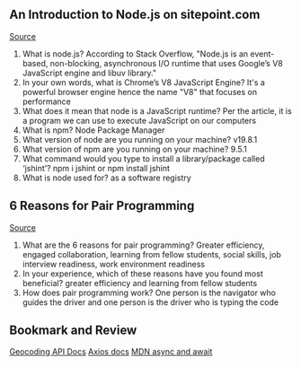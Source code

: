 ## An Introduction to Node.js on sitepoint.com

[Source](https://www.sitepoint.com/an-introduction-to-node-js/)

1. What is node.js? According to Stack Overflow, "Node.js is an event-based, non-blocking, asynchronous I/O runtime that uses Google’s V8 JavaScript engine and libuv library."
2. In your own words, what is Chrome’s V8 JavaScript Engine? It's a powerful browser engine hence the name "V8" that focuses on performance
3. What does it mean that node is a JavaScript runtime? Per the article, it is a program we can use to execute JavaScript on our computers
4. What is npm? Node Package Manager
5. What version of node are you running on your machine? v19.8.1
6. What version of npm are you running on your machine? 9.5.1
7. What command would you type to install a library/package called ‘jshint’? npm i jshint or npm install jshint
8. What is node used for? as a software registry

## 6 Reasons for Pair Programming

[Source](https://www.codefellows.org/blog/6-reasons-for-pair-programming/)

1. What are the 6 reasons for pair programming? Greater efficiency, engaged collaboration, learning from fellow students, social skills, job interview readiness, work environment readiness
2. In your experience, which of these reasons have you found most beneficial? greater efficiency and learning from fellow students
3. How does pair programming work? One person is the navigator who guides the driver and one person is the driver who is typing the code


## Bookmark and Review
[Geocoding API Docs](https://locationiq.com/)
[Axios docs](https://www.npmjs.com/package/axios)
[MDN async and await](https://developer.mozilla.org/en-US/docs/Learn/JavaScript/Asynchronous/Promises)
